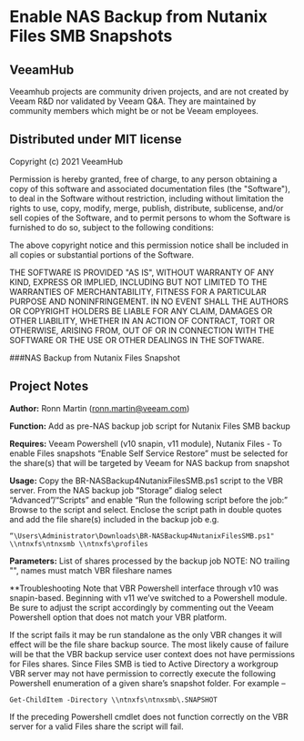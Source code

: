# Enable NAS Backup from Nutanix Files SMB Snapshots
## VeeamHub
Veeamhub projects are community driven projects, and are not created by Veeam R&D nor validated by Veeam Q&A. They are maintained by community members which might be or not be Veeam employees. 

## Distributed under MIT license
Copyright (c) 2021 VeeamHub

Permission is hereby granted, free of charge, to any person obtaining a copy of this software and associated documentation files (the "Software"), to deal in the Software without restriction, including without limitation the rights to use, copy, modify, merge, publish, distribute, sublicense, and/or sell copies of the Software, and to permit persons to whom the Software is furnished to do so, subject to the following conditions:

The above copyright notice and this permission notice shall be included in all copies or substantial portions of the Software.

THE SOFTWARE IS PROVIDED "AS IS", WITHOUT WARRANTY OF ANY KIND, EXPRESS OR IMPLIED, INCLUDING BUT NOT LIMITED TO THE WARRANTIES OF MERCHANTABILITY, FITNESS FOR A PARTICULAR PURPOSE AND NONINFRINGEMENT. IN NO EVENT SHALL THE AUTHORS OR COPYRIGHT HOLDERS BE LIABLE FOR ANY CLAIM, DAMAGES OR OTHER LIABILITY, WHETHER IN AN ACTION OF CONTRACT, TORT OR OTHERWISE, ARISING FROM, OUT OF OR IN CONNECTION WITH THE SOFTWARE OR THE USE OR OTHER DEALINGS IN THE SOFTWARE.

###NAS Backup from Nutanix Files Snapshot

## Project Notes
**Author:** Ronn Martin (ronn.martin@veeam.com)

**Function:** Add as pre-NAS backup job script for Nutanix Files SMB backup

**Requires:** Veeam Powershell (v10 snapin, v11 module), Nutanix Files - To enable Files snapshots “Enable Self Service Restore” must be selected for the share(s) that will be targeted by Veeam for NAS backup from snapshot 

**Usage:** Copy the BR-NASBackup4NutanixFilesSMB.ps1 script to the VBR server.  From the NAS backup job “Storage” dialog select “Advanced”/“Scripts” and enable “Run the following script before the job:” Browse to the script and select.  Enclose the script path in double quotes and add the file share(s) included in the backup job e.g.

	“\Users\Administrator\Downloads\BR-NASBackup4NutanixFilesSMB.ps1" \\ntnxfs\ntnxsmb \\ntnxfs\profiles 

**Parameters:** List of shares processed by the backup job NOTE: NO trailing "\", names must match VBR fileshare names

**Troubleshooting
Note that VBR Powershell interface through v10 was snapin-based.  Beginning with v11 we’ve switched to a Powershell module.  Be sure to adjust the script accordingly by commenting out the Veeam Powershell option that does not match your VBR platform.

If the script fails it may be run standalone as the only VBR changes it will effect will be the file share backup source.
The most likely cause of failure will be that the VBR backup service user context does not have permissions for Files shares.  Since Files SMB is tied to Active Directory a workgroup VBR server may not have permission to correctly execute the following Powershell enumeration of a given share’s snapshot folder.  For example –

	Get-ChildItem -Directory \\ntnxfs\ntnxsmb\.SNAPSHOT

If the preceding Powershell cmdlet does not function correctly on the VBR server for a valid Files share the script will fail.

